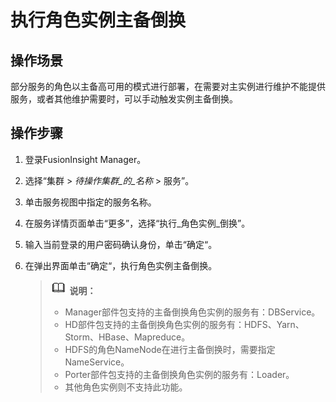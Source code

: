 # 执行角色实例主备倒换<a name="admin_guide_000031"></a>

## 操作场景<a name="zh-cn_topic_0263899284_s2cc77a65842243f484c2842f68ba71c7"></a>

部分服务的角色以主备高可用的模式进行部署，在需要对主实例进行维护不能提供服务，或者其他维护需要时，可以手动触发实例主备倒换。

## 操作步骤<a name="zh-cn_topic_0263899284_section153723615589"></a>

1.  登录FusionInsight Manager。
2.  选择“集群 \>  _待操作集群_的_名称_   \> 服务”。
3.  单击服务视图中指定的服务名称。
4.  在服务详情页面单击“更多”，选择“执行_角色实例_倒换”。
5.  输入当前登录的用户密码确认身份，单击“确定“。
6.  在弹出界面单击“确定“，执行角色实例主备倒换。

    >![](public_sys-resources/icon-note.gif) **说明：** 
    >-   Manager部件包支持的主备倒换角色实例的服务有：DBService。
    >-   HD部件包支持的主备倒换角色实例的服务有：HDFS、Yarn、Storm、HBase、Mapreduce。
    >-   HDFS的角色NameNode在进行主备倒换时，需要指定NameService。
    >-   Porter部件包支持的主备倒换角色实例的服务有：Loader。
    >-   其他角色实例则不支持此功能。


